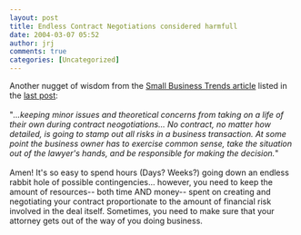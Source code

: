 ```yaml
---
layout: post
title: Endless Contract Negotiations considered harmfull
date: 2004-03-07 05:52
author: jrj
comments: true
categories: [Uncategorized]
---
```

Another nugget of wisdom from the <a href="http://smallbusinesses.blogspot.com/archives/2004_03_01_smallbusinesses_archive.html#107854741158173148" target="_blank">Small Business Trends article</a> listed in the <a href="http://www.small-biz-advisor.com/News/blog/default.aspx#107861660858110259">last post</a>:<br /><br />"*...keeping minor issues and theoretical concerns from taking on a life of their own during contract neogotiations... No contract, no matter how detailed, is going to stamp out all risks in a business transaction. At some point the business owner has to exercise common sense, take the situation out of the lawyer's hands, and be responsible for making the decision.*"<br /><br />Amen! It's so easy to spend hours (Days? Weeks?) going down an endless rabbit hole of possible contingencies... however, you need to keep the amount of resources-- both time AND money-- spent on creating and negotiating your contract proportionate to the amount of financial risk involved in the deal itself. Sometimes, you need to make sure that your attorney gets out of the way of you doing business.
